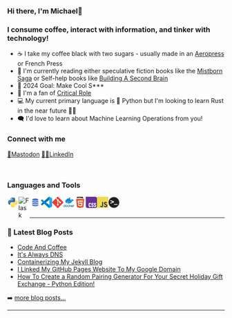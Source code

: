 ### Hi there, I'm Michael👋

### I consume coffee, interact with information, and tinker with technology!

- ☕ I take my coffee black with two sugars - usually made in an [Aeropress](https://aeropress.com/) or French Press
- 📕 I'm currently reading either speculative fiction books like the [Mistborn Saga](https://www.goodreads.com/series/40910-the-mistborn-saga) or Self-help books like [Building A Second Brain](https://www.goodreads.com/book/show/59616977-building-a-second-brain?from_search=true&from_srp=true&qid=9Zr5Ey8zSi&rank=1)
- 🥅 2024 Goal: Make Cool S***
- 🎲 I'm a fan of [Critical Role](https://critrole.com/)
- 💻 My current primary language is 🐍 Python but I'm looking to learn Rust in the near future 🦀👀
- 🗨 I'd love to learn about Machine Learning Operations from you! 

### Connect with me

<a rel="me" href="https://hachyderm.io/@CodeAndCoffee">🐘Mastodon</a>
<a href="https://www.linkedin.com/in/michaelabarrows">👨‍🏫LinkedIn</a>


<br />

### Languages and Tools
<img align="left" alt="Python" width="26px" src="https://raw.githubusercontent.com/github/explore/80688e429a7d4ef2fca1e82350fe8e3517d3494d/topics/python/python.png" />
<img align="left" alt="Flask" width="26px" src="https://repository-images.githubusercontent.com/596892/cc2c69ec-9251-4b33-8283-b86a8659c9cb" />
<img align="left" alt="SQL" width="26px" src="https://raw.githubusercontent.com/github/explore/80688e429a7d4ef2fca1e82350fe8e3517d3494d/topics/sql/sql.png" />
<img align="left" alt="Visual Studio Code" width="26px" src="https://raw.githubusercontent.com/github/explore/80688e429a7d4ef2fca1e82350fe8e3517d3494d/topics/visual-studio-code/visual-studio-code.png" />
<img align="left" alt="Git" width="26px" src="https://raw.githubusercontent.com/github/explore/80688e429a7d4ef2fca1e82350fe8e3517d3494d/topics/git/git.png" />
<img align="left" alt="Docker" width="26px" src="https://raw.githubusercontent.com/github/explore/80688e429a7d4ef2fca1e82350fe8e3517d3494d/topics/docker/docker.png" />
<img align="left" alt="HTML5" width="26px" src="https://raw.githubusercontent.com/github/explore/80688e429a7d4ef2fca1e82350fe8e3517d3494d/topics/html/html.png" />
<img align="left" alt="CSS3" width="26px" src="https://raw.githubusercontent.com/github/explore/80688e429a7d4ef2fca1e82350fe8e3517d3494d/topics/css/css.png" />
<img align="left" alt="Javascript" width="26px" src="https://raw.githubusercontent.com/github/explore/80688e429a7d4ef2fca1e82350fe8e3517d3494d/topics/javascript/javascript.png" />
<img align="left" alt="Terminal" width="26px" src="https://raw.githubusercontent.com/github/explore/80688e429a7d4ef2fca1e82350fe8e3517d3494d/topics/terminal/terminal.png" />
<br />
<br />

---

### 📕 Latest Blog Posts

<!-- BLOG-POST-LIST:START -->
- [Code And Coffee](https://codecoffee.org/index)
- [It&#39;s Always DNS](https://codecoffee.org/blog/2023-10-03-It's-Always-DNS)
- [Containerizing My Jekyll Blog](https://codecoffee.org/blog/2023-09-19-Containerizing-My-Jekyll-Blog-With-CI-CD)
- [I Linked My GitHub Pages Website To My Google Domain](https://codecoffee.org/blog/2023-02-17-Link-GitHub-Pages-And-Google-Domains)
- [How To Create a Random Pairing Generator For Your Secret Holiday Gift Exchange - Python Edition!](https://codecoffee.org/blog/2022-12-06-Random-Secret-Santa-Generator-Python)
<!-- BLOG-POST-LIST:END -->

➡️ [more blog posts...](https://mbarrows20.github.io/Home/)

---
